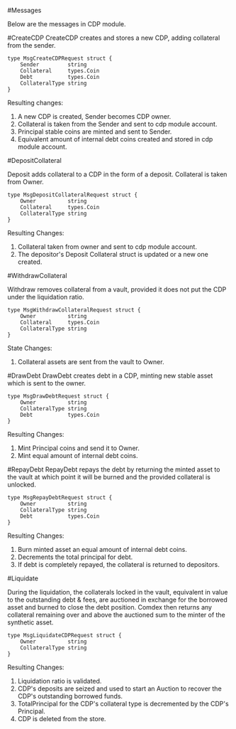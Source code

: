 #Messages

Below are the messages in CDP module.


#CreateCDP
CreateCDP creates and stores a new CDP, adding collateral from the sender.

	type MsgCreateCDPRequest struct {
		Sender         string
		Collateral     types.Coin
		Debt           types.Coin
		CollateralType string
	}
	
Resulting changes:

1. A new CDP is created, Sender becomes CDP owner.
2. Collateral is taken from the Sender and sent to cdp module account.
3. Principal stable coins are minted and sent to Sender.
4. Equivalent amount of internal debt coins created and stored in cdp module account.

#DepositCollateral

Deposit adds collateral to a CDP in the form of a deposit. Collateral is taken from Owner.


	type MsgDepositCollateralRequest struct {
		Owner          string
		Collateral     types.Coin
		CollateralType string
	}

Resulting Changes:

1. Collateral taken from owner and sent to cdp module account.
2. The depositor's Deposit Collateral struct is updated or a new one created.

#WithdrawCollateral

Withdraw removes collateral from a vault, provided it does not put the CDP under the liquidation ratio.


	type MsgWithdrawCollateralRequest struct {
		Owner          string
		Collateral     types.Coin
		CollateralType string
	}
	
State Changes:

1. Collateral assets are sent from the vault to Owner.

#DrawDebt
DrawDebt creates debt in a CDP, minting new stable asset which is sent to the owner.


	type MsgDrawDebtRequest struct {
		Owner          string
		CollateralType string
		Debt           types.Coin
	}

Resulting Changes:

1. Mint Principal coins and send it to Owner.
2. Mint equal amount of internal debt coins.

	
#RepayDebt
RepayDebt repays the debt by returning the minted asset to the vault at which point it will be burned and the provided collateral is unlocked.


	type MsgRepayDebtRequest struct {
		Owner          string
		CollateralType string
		Debt           types.Coin
	}
	
Resulting Changes:

1. Burn minted asset an equal amount of internal debt coins.
2. Decrements the total principal for debt.
3. If debt is completely repayed, the collateral is returned to depositors.

#Liquidate

During the liquidation, the collaterals locked in the vault, equivalent in value to the outstanding debt & fees, are auctioned in exchange for the borrowed asset and burned to close the debt position. Comdex then returns any collateral remaining over and above the auctioned sum to the minter of the synthetic asset.

	type MsgLiquidateCDPRequest struct {
		Owner          string
		CollateralType string
	}

Resulting Changes:

1. Liquidation ratio is validated.
2. CDP's deposits are seized and used to start an Auction to recover the CDP's outstanding borrowed funds.
3. TotalPrincipal for the CDP's collateral type is decremented by the CDP's Principal.
4. CDP is deleted from the store.

